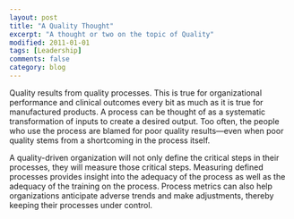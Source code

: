 ```yaml
---
layout: post
title: "A Quality Thought"
excerpt: "A thought or two on the topic of Quality"
modified: 2011-01-01
tags: [Leadership]
comments: false
category: blog
---
```


Quality results from quality processes. This is true for organizational performance and clinical outcomes every bit as much as it is true for manufactured products. A process can be thought of as a systematic transformation of inputs to create a desired output. Too often, the people who use the process are blamed for poor quality results—even when poor quality stems from a shortcoming in the process itself.

A quality-driven organization will not only define the critical steps in their processes, they will measure those critical steps. Measuring defined processes provides insight into the adequacy of the process as well as the adequacy of the training on the process. Process metrics can also help organizations anticipate adverse trends and make adjustments, thereby keeping their processes under control.
